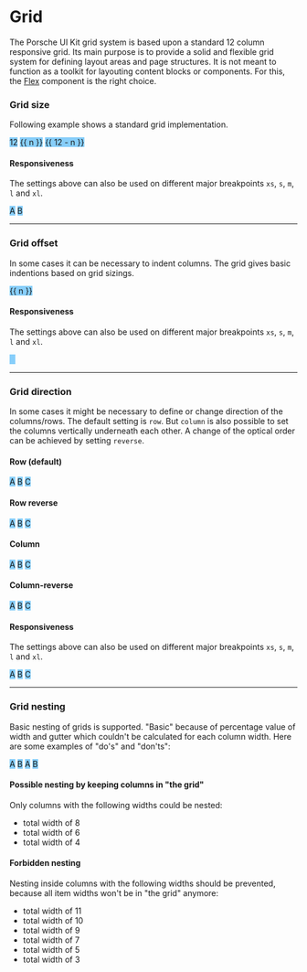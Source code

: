 # Grid

The Porsche UI Kit grid system is based upon a standard 12 column responsive grid. Its main purpose is to provide a solid and flexible grid system for defining layout areas and page structures. It is not meant to function as a toolkit for layouting content blocks or components. For this, the [Flex](#/web/components/layout/flex) component is the right choice.

### Grid size

Following example shows a standard grid implementation.  

<Playground :childElementLayout="{spacing: 'block-small'}">
  <p-grid class="example-grid">
    <p-grid-item size="12">12</p-grid-item>
  </p-grid>
  <p-grid v-for="n, index in 11" :key="index" class="example-grid">
    <p-grid-item :size="n">{{ n }}</p-grid-item>
    <p-grid-item :size="12 - n">{{ 12 - n }}</p-grid-item>
  </p-grid>
</Playground>

#### Responsiveness

The settings above can also be used on different major breakpoints `xs`, `s`, `m`, `l` and `xl`.

<Playground>
  <p-grid class="example-grid">
    <p-grid-item size="{ base: 6, m: 2 }">A</p-grid-item>
    <p-grid-item size="{ base: 6, m: 10 }">B</p-grid-item>
  </p-grid>
</Playground>

---

### Grid offset

In some cases it can be necessary to indent columns. The grid gives basic indentions based on grid sizings.

<Playground :childElementLayout="{spacing: 'block-small'}">
  <p-grid v-for="n, index in 11" :key="index" class="example-grid">
    <p-grid-item :offset="n" :size="12 - n">{{ n }}</p-grid-item>
  </p-grid>
</Playground>

#### Responsiveness

The settings above can also be used on different major breakpoints `xs`, `s`, `m`, `l` and `xl`.

<Playground>
  <p-grid class="example-grid">
    <p-grid-item offset="{ base: 6, m: 2 }" size="{ base: 6, m: 10 }">A</p-grid-item>
  </p-grid>
</Playground>

---

### Grid direction

In some cases it might be necessary to define or change direction of the columns/rows. The default setting is `row`. But `column` is also possible to set the columns vertically underneath each other. A change of the optical order can be achieved by setting `reverse`.

#### Row (default)

<Playground>
  <p-grid direction="row" class="example-grid">
    <p-grid-item size="4">A</p-grid-item>
    <p-grid-item size="4">B</p-grid-item>
    <p-grid-item size="4">C</p-grid-item>
  </p-grid>
</Playground>

#### Row reverse

<Playground>
  <p-grid direction="row-reverse" class="example-grid">
    <p-grid-item size="4">A</p-grid-item>
    <p-grid-item size="4">B</p-grid-item>
    <p-grid-item size="4">C</p-grid-item>
  </p-grid>
</Playground>

#### Column

<Playground>
  <p-grid direction="column" class="example-grid">
    <p-grid-item size="4">A</p-grid-item>
    <p-grid-item size="4">B</p-grid-item>
    <p-grid-item size="4">C</p-grid-item>
  </p-grid>
</Playground>

#### Column-reverse

<Playground>
  <p-grid direction="column-reverse" class="example-grid">
    <p-grid-item size="4">A</p-grid-item>
    <p-grid-item size="4">B</p-grid-item>
    <p-grid-item size="4">C</p-grid-item>
  </p-grid>
</Playground>

#### Responsiveness

The settings above can also be used on different major breakpoints `xs`, `s`, `m`, `l` and `xl`.

<Playground>
  <p-grid direction="{ base: 'column', m: 'row' }" class="example-grid">
    <p-grid-item size="{ base: 12, m: 4 }">A</p-grid-item>
    <p-grid-item size="{ base: 12, m: 4 }">B</p-grid-item>
    <p-grid-item size="{ base: 12, m: 4 }">C</p-grid-item>
  </p-grid>
</Playground>

---

### Grid nesting

Basic nesting of grids is supported. "Basic" because of percentage value of width and gutter which couldn't be calculated for each column width. Here are some examples of "do's" and "don'ts":

<Playground>
  <p-grid>
    <p-grid-item size="6">
      <p-grid class="example-grid">
        <p-grid-item size="6">A</p-grid-item>
        <p-grid-item size="6">B</p-grid-item>
      </p-grid>
    </p-grid-item>
    <p-grid-item size="6">
      <p-grid class="example-grid">
        <p-grid-item size="4">A</p-grid-item>
        <p-grid-item size="8">B</p-grid-item>
      </p-grid>
    </p-grid-item>
  </p-grid>
</Playground>

#### Possible nesting by keeping columns in "the grid"

Only columns with the following widths could be nested:

* total width of 8
* total width of 6
* total width of 4

#### Forbidden nesting

Nesting inside columns with the following widths should be prevented, because all item widths won't be in "the grid" anymore:

* total width of 11
* total width of 10
* total width of 9
* total width of 7
* total width of 5
* total width of 3

<style scoped lang="scss">
  @import '~@porsche-ui/ui-kit-scss-utils/index';
  
  .example-grid > * {
    @include p-text;
    color: $p-color-theme-dark-default;
    text-align: center;
    background: lightskyblue;
    background-clip: content-box;
    
    &[offset] {
      color: lightskyblue;
      text-indent: calc(-100% - 48px);
    }
  }
</style>